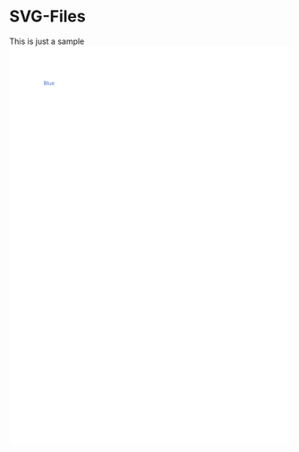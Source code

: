 # SVG-Files

This is just a sample <a><img src = "https://github.com/suhasmaddali/SVG-Files/blob/main/Blue.svg" /></a>
